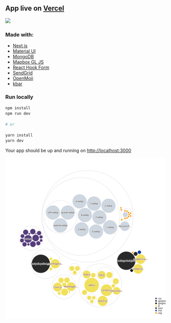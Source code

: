 ## App live on [Vercel](https://koripallopaikat.com)

![](https://i.imgur.com/meTSVhH.png)

### Made with:

- [Next.js](https://nextjs.org/)
- [Material UI](https://material-ui.com/)
- [MongoDB](https://www.mongodb.com/)
- [Mapbox GL JS](https://www.mapbox.com/mapbox-gljs)
- [React Hook Form](https://react-hook-form.com/)
- [SendGrid](https://sendgrid.com/)
- [OpenMoji](https://openmoji.org/)
- [kbar](https://github.com/timc1/kbar)

### Run locally

```bash
npm install
npm run dev

# or

yarn install
yarn dev
```

Your app should be up and running on [http://localhost:3000](http://localhost:3000)

![Visualization of the codebase](./diagram.svg)
